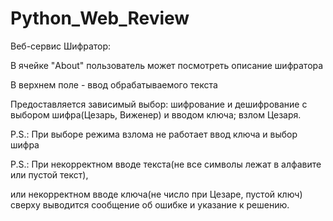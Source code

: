 # Python_Web_Review

Веб-сервис Шифратор:

В ячейке "About" пользователь может посмотреть описание шифратора

В верхнем поле - ввод обрабатываемого текста

Предоставляется зависимый выбор: шифрование и дешифрование с выбором шифра(Цезарь, Виженер) и вводом ключа; взлом Цезаря.

P.S.: При выборе режима взлома не работает ввод ключа и выбор шифра

P.S.: При некорректном вводе текста(не все символы лежат в алфавите или пустой текст),

или некорректном вводе ключа(не число при Цезаре, пустой ключ) сверху выводится сообщение об ошибке и указание к решению. 
